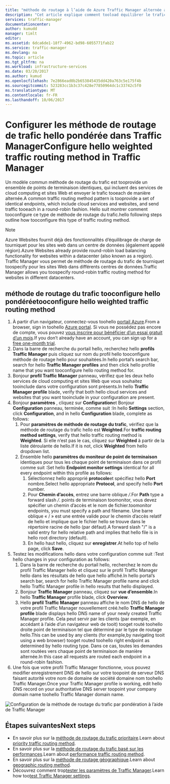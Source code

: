```yaml
---
title: "méthode de routage à l’aide de Azure Traffic Manager alternée aaaConfigure pondérée du trafic | Documents Microsoft"
description: "Cet article explique comment tooload équilibrer le trafic à l’aide d’une méthode du tourniquet dans Traffic Manager"
services: traffic-manager
documentationcenter: 
author: kumudd
manager: timlt
editor: 
ms.assetid: 6dca6de1-18f7-4962-bd98-6055771fab22
ms.service: traffic-manager
ms.devlang: na
ms.topic: article
ms.tgt_pltfrm: na
ms.workload: infrastructure-services
ms.date: 03/20/2017
ms.author: kumud
ms.openlocfilehash: 7e2866ead0b2b653845435dd420a763c5e175f4b
ms.sourcegitcommit: 523283cc1b3c37c428e77850964dc1c33742c5f0
ms.translationtype: MT
ms.contentlocale: fr-FR
ms.lasthandoff: 10/06/2017
---
```

# <a name="configure-hello-weighted-traffic-routing-method-in-traffic-manager"></a><span data-ttu-id="92d9f-103">Configurer les méthode de routage de trafic hello pondérée dans Traffic Manager</span><span class="sxs-lookup"><span data-stu-id="92d9f-103">Configure hello weighted traffic routing method in Traffic Manager</span></span>

<span data-ttu-id="92d9f-104">Un modèle commun méthode de routage du trafic est tooprovide un ensemble de points de terminaison identiques, qui incluent des services de cloud computing et sites Web et envoyer le trafic tooeach de manière alternée.</span><span class="sxs-lookup"><span data-stu-id="92d9f-104">A common traffic routing method pattern is tooprovide a set of identical endpoints, which include cloud services and websites, and send traffic tooeach in a round-robin fashion.</span></span> <span data-ttu-id="92d9f-105">Hello suit montrer comment tooconfigure ce type de méthode de routage du trafic.</span><span class="sxs-lookup"><span data-stu-id="92d9f-105">hello following steps outline how tooconfigure this type of traffic routing method.</span></span>

> [!NOTE]
> <span data-ttu-id="92d9f-106">Azure Websites fournit déjà des fonctionnalités d’équilibrage de charge de tourniquet pour les sites web dans un centre de données (également appelé région).</span><span class="sxs-lookup"><span data-stu-id="92d9f-106">Azure Websites already provide round-robin load balancing functionality for websites within a datacenter (also known as a region).</span></span> <span data-ttu-id="92d9f-107">Traffic Manager vous permet de méthode de routage du trafic de tourniquet toospecify pour les sites Web dans différents centres de données.</span><span class="sxs-lookup"><span data-stu-id="92d9f-107">Traffic Manager allows you toospecify round-robin traffic routing method for websites in different datacenters.</span></span>

## <a name="tooconfigure-hello-weighted-traffic-routing-method"></a><span data-ttu-id="92d9f-108">méthode de routage du trafic tooconfigure hello pondérée</span><span class="sxs-lookup"><span data-stu-id="92d9f-108">tooconfigure hello weighted traffic routing method</span></span>

1. <span data-ttu-id="92d9f-109">À partir d’un navigateur, connectez-vous toohello [portail Azure](http://portal.azure.com).</span><span class="sxs-lookup"><span data-stu-id="92d9f-109">From a browser, sign in toohello [Azure portal](http://portal.azure.com).</span></span> <span data-ttu-id="92d9f-110">Si vous ne possédez pas encore de compte, vous pouvez [vous inscrire pour bénéficier d’un essai gratuit d’un mois](https://azure.microsoft.com/free/).</span><span class="sxs-lookup"><span data-stu-id="92d9f-110">If you don’t already have an account, you can sign up for a [free one-month trial](https://azure.microsoft.com/free/).</span></span> 
2. <span data-ttu-id="92d9f-111">Dans la barre de recherche du portail hello, recherchez hello **profils Traffic Manager** puis cliquez sur nom du profil hello tooconfigure méthode de routage hello pour souhaitées.</span><span class="sxs-lookup"><span data-stu-id="92d9f-111">In hello portal’s search bar, search for hello **Traffic Manager profiles** and then click hello profile name that you want tooconfigure hello routing method for.</span></span>
3. <span data-ttu-id="92d9f-112">Bonjour **profil Traffic Manager** panneau, vérifiez que les deux hello services de cloud computing et sites Web que vous souhaitez tooinclude dans votre configuration sont présents.</span><span class="sxs-lookup"><span data-stu-id="92d9f-112">In hello **Traffic Manager profile** blade, verify that both hello cloud services and websites that you want tooinclude in your configuration are present.</span></span>
4. <span data-ttu-id="92d9f-113">Bonjour **paramètres** , cliquez sur **Configuration**et Bonjour **Configuration** panneau, terminée, comme suit :</span><span class="sxs-lookup"><span data-stu-id="92d9f-113">In hello **Settings** section, click **Configuration**, and in hello **Configuration** blade, complete as follows:</span></span>
    1. <span data-ttu-id="92d9f-114">Pour **paramètres de méthode de routage du trafic**, vérifiez que la méthode de routage du trafic hello est **Weighted**.</span><span class="sxs-lookup"><span data-stu-id="92d9f-114">For **traffic routing method settings**, verify that hello traffic routing method is **Weighted**.</span></span> <span data-ttu-id="92d9f-115">Si elle n’est pas le cas, cliquez sur **Weighted** à partir de la liste déroulante de hello.</span><span class="sxs-lookup"><span data-stu-id="92d9f-115">If it is not, click **Weighted** from hello dropdown list.</span></span>
    2. <span data-ttu-id="92d9f-116">Ensemble hello **paramètres du moniteur de point de terminaison** identiques pour tous les chaque point de terminaison dans ce profil comme suit :</span><span class="sxs-lookup"><span data-stu-id="92d9f-116">Set hello **Endpoint monitor settings** identical for all every endpoint within this profile as follows:</span></span>
        1. <span data-ttu-id="92d9f-117">Sélectionnez hello approprié **protocole**et spécifiez hello **Port** nombre.</span><span class="sxs-lookup"><span data-stu-id="92d9f-117">Select hello appropriate **Protocol**, and specify hello **Port** number.</span></span> 
        2. <span data-ttu-id="92d9f-118">Pour **Chemin d’accès**, entrez une barre oblique */*.</span><span class="sxs-lookup"><span data-stu-id="92d9f-118">For **Path** type a forward slash */*.</span></span> <span data-ttu-id="92d9f-119">points de terminaison toomonitor, vous devez spécifier un chemin d’accès et le nom de fichier.</span><span class="sxs-lookup"><span data-stu-id="92d9f-119">toomonitor endpoints, you must specify a path and filename.</span></span> <span data-ttu-id="92d9f-120">Une barre oblique « / » est une entrée valide pour le chemin d’accès relatif de hello et implique que le fichier hello se trouve dans le répertoire racine de hello (par défaut).</span><span class="sxs-lookup"><span data-stu-id="92d9f-120">A forward slash "/" is a valid entry for hello relative path and implies that hello file is in hello root directory (default).</span></span>
        3. <span data-ttu-id="92d9f-121">En hello haut hello, cliquez sur **enregistrer**.</span><span class="sxs-lookup"><span data-stu-id="92d9f-121">At hello top of hello page, click **Save**.</span></span>
5. <span data-ttu-id="92d9f-122">Testez les modifications hello dans votre configuration comme suit :</span><span class="sxs-lookup"><span data-stu-id="92d9f-122">Test hello changes in your configuration as follows:</span></span>
    1.  <span data-ttu-id="92d9f-123">Dans la barre de recherche du portail hello, recherchez le nom du profil Traffic Manager hello et cliquez sur le profil Traffic Manager hello dans les résultats de hello que hello affiché.</span><span class="sxs-lookup"><span data-stu-id="92d9f-123">In hello portal’s search bar, search for hello Traffic Manager profile name and click hello Traffic Manager profile in hello results that hello displayed.</span></span>
    2.  <span data-ttu-id="92d9f-124">Bonjour **Traffic Manager** panneau, cliquez sur **vue d’ensemble**.</span><span class="sxs-lookup"><span data-stu-id="92d9f-124">In hello **Traffic Manager** profile blade, click **Overview**.</span></span>
    3.  <span data-ttu-id="92d9f-125">Hello **profil Traffic Manager** panneau affiche le nom DNS de hello de votre profil Traffic Manager nouvellement créé.</span><span class="sxs-lookup"><span data-stu-id="92d9f-125">hello **Traffic Manager profile** blade displays hello DNS name of your newly created Traffic Manager profile.</span></span> <span data-ttu-id="92d9f-126">Cela peut servir par les clients (par exemple, en accédant à l’aide d’un navigateur web de tooit) tooget routé toohello droite point de terminaison tel que déterminé par le type de routage hello.</span><span class="sxs-lookup"><span data-stu-id="92d9f-126">This can be used by any clients (for example,by navigating tooit using a web browser) tooget routed toohello right endpoint as determined by hello routing type.</span></span> <span data-ttu-id="92d9f-127">Dans ce cas, toutes les demandes sont routées vers chaque point de terminaison de manière alternée.</span><span class="sxs-lookup"><span data-stu-id="92d9f-127">In this case all requests are routed each endpoint in a round-robin fashion.</span></span>
6. <span data-ttu-id="92d9f-128">Une fois que votre profil Traffic Manager fonctionne, vous pouvez modifier enregistrement DNS de hello sur votre toopoint de serveur DNS faisant autorité votre nom de domaine de société domaine nom toohello Traffic Manager.</span><span class="sxs-lookup"><span data-stu-id="92d9f-128">Once your Traffic Manager profile is working, edit hello DNS record on your authoritative DNS server toopoint your company domain name toohello Traffic Manager domain name.</span></span>

![Configuration de la méthode de routage du trafic par pondération à l’aide de Traffic Manager][1]

## <a name="next-steps"></a><span data-ttu-id="92d9f-130">Étapes suivantes</span><span class="sxs-lookup"><span data-stu-id="92d9f-130">Next steps</span></span>

- <span data-ttu-id="92d9f-131">En savoir plus sur la [méthode de routage du trafic prioritaire](traffic-manager-configure-priority-routing-method.md).</span><span class="sxs-lookup"><span data-stu-id="92d9f-131">Learn about [priority traffic routing method](traffic-manager-configure-priority-routing-method.md).</span></span>
- <span data-ttu-id="92d9f-132">En savoir plus sur la [méthode de routage du trafic basé sur les performances](traffic-manager-configure-performance-routing-method.md).</span><span class="sxs-lookup"><span data-stu-id="92d9f-132">Learn about [performance traffic routing method](traffic-manager-configure-performance-routing-method.md).</span></span>
- <span data-ttu-id="92d9f-133">En savoir plus sur la [méthode de routage géographique](traffic-manager-configure-geographic-routing-method.md).</span><span class="sxs-lookup"><span data-stu-id="92d9f-133">Learn about [geographic routing method](traffic-manager-configure-geographic-routing-method.md).</span></span>
- <span data-ttu-id="92d9f-134">Découvrez comment trop[tester les paramètres de Traffic Manager](traffic-manager-testing-settings.md).</span><span class="sxs-lookup"><span data-stu-id="92d9f-134">Learn how too[test Traffic Manager settings](traffic-manager-testing-settings.md).</span></span>

<!--Image references-->
[1]: ./media/traffic-manager-weighted-routing-method/traffic-manager-weighted-routing-method.png
